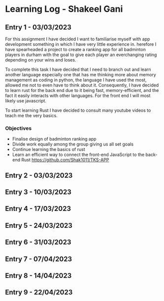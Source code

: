
# Learning Log - Shakeel Gani

## Entry 1 - 03/03/2023
For this assignment I have decided I want to familiarise myself with app development something in which I have very little experience in. herefore I have spearheaded a project to create a ranking app for all badminton players in durham with the goal to give each player an everchanging rating depending on your wins and loses. 

To complete this task I have decided that I need to branch out and learn another language especially one that has me thinking more about memory management as coding in python, the language I have used the most, allowed me not to even have to think about it. Consequently, I have decided to learn rust for the back end due to it being fast, memory-efficient, and the fact it easily interacts with other languages. For the front end I will most likely use javascript.

To start learning Rust I have decided to consult many youtube videos to teach me the very basics. 

### Objectives
* Finalise design of badminton ranking app 
* Divide work equally among the group giving us all set goals
* Continue learning the basics of rust
* Learn an efficient way to connect the front-end JavaScript to the back-end Rust
https://github.com/Shak1011/TKS-APP

## Entry 2 - 03/03/2023




## Entry 3 - 10/03/2023




## Entry 4 - 17/03/2023

## Entry 5 - 24/03/2023

## Entry 6 - 31/03/2023

## Entry 7 - 07/04/2023

## Entry 8 - 14/04/2023

## Entry 9 - 22/04/2023
